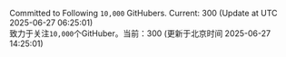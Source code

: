 Committed to Following `10,000` GitHubers. Current: <!-- FOLLOWING_COUNT -->300<!-- FOLLOWING_COUNT --> (Update at UTC <!-- LAST_UPDATED -->2025-06-27 06:25:01<!-- LAST_UPDATED -->)<br>
致力于关注`10,000`个GitHuber。当前：<!-- FOLLOWING_COUNT -->300<!-- FOLLOWING_COUNT --> (更新于北京时间 <!-- LAST_UPDATED_CST -->2025-06-27 14:25:01<!-- LAST_UPDATED_CST -->)
